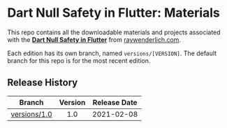 # Dart Null Safety in Flutter: Materials

This repo contains all the downloadable materials and projects associated with the **[Dart Null Safety in Flutter](https://www.raywenderlich.com/27738690-dart-null-safety-in-flutter)** from [raywenderlich.com](https://www.raywenderlich.com).

Each edition has its own branch, named `versions/[VERSION]`. The default branch for this repo is for the most recent edition.

## Release History

| Branch                                                                                  | Version | Release Date |
| --------------------------------------------------------------------------------------- |:-------:|:------------:|
| [versions/1.0](https://github.com/raywenderlich/video-dns-materials/tree/versions/1.0) | 1.0     | 2021-02-08   |
